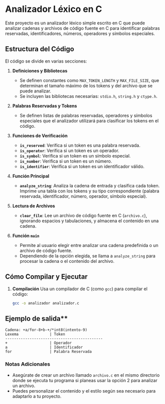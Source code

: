 # Analizador Léxico en C

Este proyecto es un analizador léxico simple escrito en C que puede analizar cadenas y archivos de código fuente en C para identificar palabras reservadas, identificadores, números, operadores y símbolos especiales.

## Estructura del Código

El código se divide en varias secciones:

1. **Definiciones y Bibliotecas**
   - Se definen constantes como `MAX_TOKEN_LENGTH` y `MAX_FILE_SIZE`, que determinan el tamaño máximo de los tokens y del archivo que se puede analizar.
   - Se incluyen las bibliotecas necesarias: `stdio.h`, `string.h` y `ctype.h`.

2. **Palabras Reservadas y Tokens**
   - Se definen listas de palabras reservadas, operadores y símbolos especiales que el analizador utilizará para clasificar los tokens en el código.

3. **Funciones de Verificación**
   - **`is_reserved`**: Verifica si un token es una palabra reservada.
   - **`is_operator`**: Verifica si un token es un operador.
   - **`is_symbol`**: Verifica si un token es un símbolo especial.
   - **`is_number`**: Verifica si un token es un número.
   - **`is_identifier`**: Verifica si un token es un identificador válido.

4. **Función Principal**
   - **`analyze_string`**: Analiza la cadena de entrada y clasifica cada token. Imprime una tabla con los tokens y su tipo correspondiente (palabra reservada, identificador, número, operador, símbolo especial).

5. **Lectura de Archivos**
   - **`clear_file`**: Lee un archivo de código fuente en C (`archivo.c`), ignorando espacios y tabulaciones, y almacena el contenido en una cadena.

6. **Función `main`**
   - Permite al usuario elegir entre analizar una cadena predefinida o un archivo de código fuente.
   - Dependiendo de la opción elegida, se llama a `analyze_string` para procesar la cadena o el contenido del archivo.

## Cómo Compilar y Ejecutar

1. **Compilación**
   Usa un compilador de C (como `gcc`) para compilar el código:

   ```bash
   gcc -o analizador analizador.c

## Ejemplo de salida**

    Cadena: +a/for-8+b-+/*int8(intento-9)
    Lexema              | Token               
    --------------------------------------------
    +                   | Operador           
    a                   | Identificador             
    for                 | Palabra Reservada  


### Notas Adicionales
- Asegúrate de crear un archivo llamado `archivo.c` en el mismo directorio donde se ejecuta tu programa si planeas usar la opción 2 para analizar un archivo.
- Puedes personalizar el contenido y el estilo según sea necesario para adaptarlo a tu proyecto.
